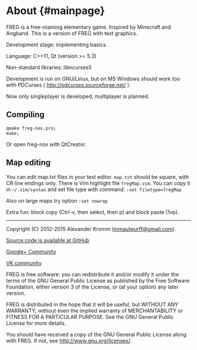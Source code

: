 About                                                               {#mainpage}
=====

FREG is a free-roaming elementary game.
Inspired by Minecraft and Angband.
This is a version of FREG with text graphics.

Development stage: implementing basics.

Language: C++11, Qt (version >= 5.3)

Non-standard libraries: libncurses5

Development is run on GNU/Linux, but on MS Windows should work too with
PDCurses ( http://pdcurses.sourceforge.net/ ).

Now only singleplayer is developed, multiplayer is planned.

Compiling
---------

    qmake freg-nox.pro;
    make;

Or open freg-nox with QtCreator.

Map editing
-----------

You can edit map.txt files in your text editor.
`map.txt` should be square, with CR line endings only.
There is Vim highlight file `fregMap.vim`. You can copy it in `~/.vim/syntax`
and set file type with command:
`:set filetype=fregMap`

Also on large maps try option
`:set nowrap`

Extra fun: block copy (Ctrl-v, then select, then p) and block paste (1vp).

--------

Copyright (C) 2012-2015 Alexander Kromm (mmaulwurff@gmail.com).

[Source code is available at GitHub](https://github.com/mmaulwurff/freg)

[Google+ Community](https://plus.google.com/communities/101873782136369825650)

[VK community](https://vk.com/freg_dev)

FREG is free software: you can redistribute it and/or modify
it under the terms of the GNU General Public License as published by
the Free Software Foundation, either version 3 of the License, or
(at your option) any later version.

FREG is distributed in the hope that it will be useful,
but WITHOUT ANY WARRANTY; without even the implied warranty of
MERCHANTABILITY or FITNESS FOR A PARTICULAR PURPOSE.  See the
GNU General Public License for more details.

You should have received a copy of the GNU General Public License
along with FREG. If not, see <http://www.gnu.org/licenses/>.
